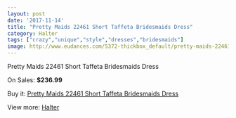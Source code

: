 ```yaml
---
layout: post
date: '2017-11-14'
title: "Pretty Maids 22461 Short Taffeta Bridesmaids Dress"
category: Halter
tags: ["crazy","unique","style","dresses","bridesmaids"]
image: http://www.eudances.com/5372-thickbox_default/pretty-maids-22461-short-taffeta-bridesmaids-dress.jpg
---
```

Pretty Maids 22461 Short Taffeta Bridesmaids Dress

On Sales: **$236.99**
<a href="https://www.eudances.com/en/halter/1829-pretty-maids-22461-short-taffeta-bridesmaids-dress.html"><amp-img layout="responsive" width="600" height="600" src="//www.eudances.com/5372-thickbox_default/pretty-maids-22461-short-taffeta-bridesmaids-dress.jpg" alt="Pretty Maids 22461 Short Taffeta Bridesmaids Dress 0" /></a>
<a href="https://www.eudances.com/en/halter/1829-pretty-maids-22461-short-taffeta-bridesmaids-dress.html"><amp-img layout="responsive" width="600" height="600" src="//www.eudances.com/5374-thickbox_default/pretty-maids-22461-short-taffeta-bridesmaids-dress.jpg" alt="Pretty Maids 22461 Short Taffeta Bridesmaids Dress 1" /></a>
<a href="https://www.eudances.com/en/halter/1829-pretty-maids-22461-short-taffeta-bridesmaids-dress.html"><amp-img layout="responsive" width="600" height="600" src="//www.eudances.com/5373-thickbox_default/pretty-maids-22461-short-taffeta-bridesmaids-dress.jpg" alt="Pretty Maids 22461 Short Taffeta Bridesmaids Dress 2" /></a>

Buy it: [Pretty Maids 22461 Short Taffeta Bridesmaids Dress](https://www.eudances.com/en/halter/1829-pretty-maids-22461-short-taffeta-bridesmaids-dress.html "Pretty Maids 22461 Short Taffeta Bridesmaids Dress")

View more: [Halter](https://www.eudances.com/en/19-halter "Halter")
